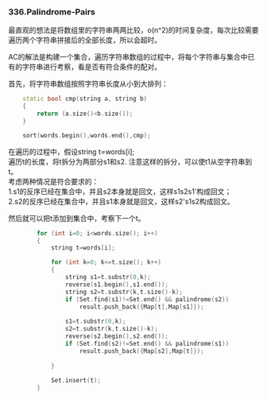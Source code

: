 ### 336.Palindrome-Pairs

最直观的想法是将数组里的字符串两两比较，o(n^2)的时间复杂度，每次比较需要遍历两个字符串拼接后的全部长度，所以会超时。

AC的解法是构建一个集合，遍历字符串数组的过程中，将每个字符串与集合中已有的字符串进行考察，看是否有符合条件的配对。

首先，将字符串数组按照字符串长度从小到大排列：
```cpp
    static bool cmp(string a, string b)
    {
        return (a.size()<b.size());
    }

    sort(words.begin(),words.end(),cmp);
```
在遍历的过程中，假设string t=words[i];    
遍历t的长度，将t拆分为两部分s1和s2. 注意这样的拆分，可以使t1从空字符串到t。   
考虑两种情况是符合要求的：   
1.s1的反序已经在集合中，并且s2本身就是回文，这样s1s2s1'构成回文；    
2.s2的反序已经在集合中，并且s1本身就是回文，这样s2's1s2构成回文。

然后就可以把t添加到集合中，考察下一个t。   
```cpp
        for (int i=0; i<words.size(); i++)
        {
            string t=words[i];

            for (int k=0; k<=t.size(); k++)
            {
                string s1=t.substr(0,k);
                reverse(s1.begin(),s1.end());
                string s2=t.substr(k,t.size()-k);
                if (Set.find(s1)!=Set.end() && palindrome(s2))
                    result.push_back({Map[t],Map[s1]});
                    
                s1=t.substr(0,k);
                s2=t.substr(k,t.size()-k);
                reverse(s2.begin(),s2.end());                
                if (Set.find(s2)!=Set.end() && palindrome(s1))
                    result.push_back({Map[s2],Map[t]});
                    
            }
            
            Set.insert(t);
        }
```
